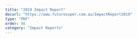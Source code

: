 ```yaml
---
title: "2019 Impact Report"
docurl: "https://www.futuresuper.com.au/ImpactReport2019"
type: "PDF"
order: 98
category: "Impact Reports"
---
```


